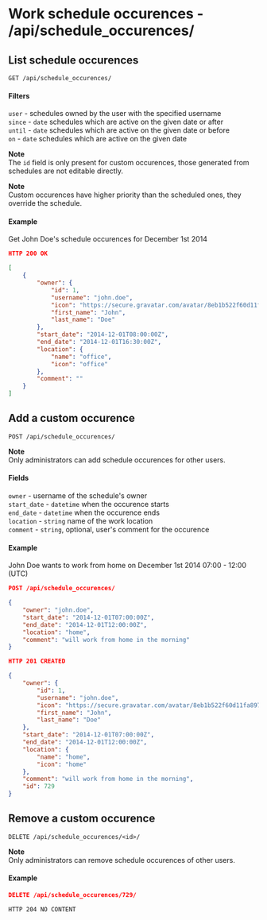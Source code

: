 Work schedule occurences - /api/schedule_occurences/
================================

## List schedule occurences

`GET /api/schedule_occurences/`

#### Filters

`user` - schedules owned by the user with the specified username  
`since` - `date` schedules which are active on the given date or after  
`until` - `date` schedules which are active on the given date or before  
`on` - `date` schedules which are active on the given date  

__Note__  
The `id` field is only present for custom occurences, those generated from schedules are not editable directly.

__Note__  
Custom occurences have higher priority than the scheduled ones, they override the schedule.

#### Example

Get John Doe's schedule occurences for December 1st 2014

```json
HTTP 200 OK

[
    {
        "owner": {
            "id": 1, 
            "username": "john.doe", 
            "icon": "https://secure.gravatar.com/avatar/8eb1b522f60d11fa897de1dc6351b7e8?d=mm", 
            "first_name": "John", 
            "last_name": "Doe"
        }, 
        "start_date": "2014-12-01T08:00:00Z", 
        "end_date": "2014-12-01T16:30:00Z", 
        "location": {
            "name": "office", 
            "icon": "office"
        }, 
        "comment": ""
    }
]
```

## Add a custom occurence

`POST /api/schedule_occurences/`

__Note__  
Only administrators can add schedule occurences for other users.

#### Fields

`owner` - username of the schedule's owner  
`start_date` - `datetime` when the occurence starts  
`end_date` - `datetime` when the occurence ends  
`location` - `string` name of the work location  
`comment` - `string`, optional, user's comment for the occurence  

#### Example

John Doe wants to work from home on December 1st 2014 07:00 - 12:00 (UTC)

```json
POST /api/schedule_occurences/

{
    "owner": "john.doe",
    "start_date": "2014-12-01T07:00:00Z",
    "end_date": "2014-12-01T12:00:00Z",
    "location": "home",
    "comment": "will work from home in the morning"
}
```

```json
HTTP 201 CREATED

{
    "owner": {
        "id": 1, 
        "username": "john.doe", 
        "icon": "https://secure.gravatar.com/avatar/8eb1b522f60d11fa897de1dc6351b7e8?d=mm", 
        "first_name": "John", 
        "last_name": "Doe"
    }, 
    "start_date": "2014-12-01T07:00:00Z", 
    "end_date": "2014-12-01T12:00:00Z", 
    "location": {
        "name": "home", 
        "icon": "home"
    }, 
    "comment": "will work from home in the morning", 
    "id": 729
}
```

## Remove a custom occurence

`DELETE /api/schedule_occurences/<id>/`

__Note__  
Only administrators can remove schedule occurences of other users.

#### Example

```json
DELETE /api/schedule_occurences/729/
```

```
HTTP 204 NO CONTENT
```

